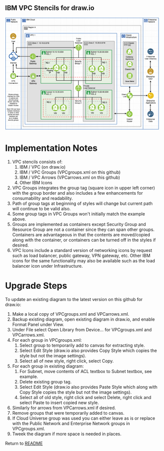 ## IBM VPC Stencils for draw.io

![VPCExperience](/images/vpc-experience-drawio.png)

# Implementation Notes

1. VPC stencils consists of:
    1. IBM / VPC (on draw.io)
    2. IBM / VPC Groups (VPCgroups.xml on this github)
    3. IBM / VPC Arrows (VPCarrows.xml on this github)
    4. Other IBM Icons
2. VPC Groups integrates the group tag (square icon in upper left corner) with the group border and also includes a few enhancements for consumability and readability.
3. Path of group tags at beginning of styles will change but current path will continue to be valid also.
4. Some group tags in VPC Groups won't initially match the example above.
5. Groups are implemented as containers except Security Group and Resource Group are not a container since they can span other groups. Containers are advantageous in that the contents are moved/copied along with the container, or containers can be turned off in the styles if desired.
6. VPC Icons include a standard version of networking icons by request such as load balancer, public gateway, VPN gateway, etc.  Other IBM icons for the same functionality may also be available such as the load balancer icon under Infrastructure.

# Upgrade Steps

To update an existing diagram to the latest version on this github for draw.io:
1. Make a local copy of VPCgroups.xml and VPCarrows.xml. 
2. Backup existing diagram, open existing diagram in draw.io, and enable Format Panel under View.
3. Under File select Open Library from Device... for VPCgroups.xml and VPCarrows.xml.
4. For each group in VPCgroups.xml: 
    1. Select group to temporarily add to canvas for extracting style.
    2. Select Edit Style (draw.io also provides Copy Style which copies the style but not the image settings).
    3. Select all of new style, right click, select Copy.
5. For each group in existing diagram: 
    1. For Subnet, move contents of ACL textbox to Subnet textbox, see example.
    2. Delete existing group tag.
    3. Select Edit Style (draw.io also provides Paste Style which along with Copy Style copies the style but not the image settings).
    4. Select all of old style, right click and select Delete, right click and select Paste to insert copied new style.
6. Similarly for arrows from VPCarrows.xml if desired.
7. Remove groups that were temporarily added to canvas.
8. If Cloud Universe group was used you can either leave as is or replace with the Public Network and Enterprise Network groups in VPCgroups.xml.
9. Tweek the diagram if more space is needed in places.

Return to [README](/README.md)
